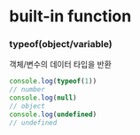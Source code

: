 # built-in function

### typeof(object/variable)

객체/변수의 데이터 타입을 반환

```js
console.log(typeof(1))
// number
console.log(null)
// object
console.log(undefined)
// undefined
```

